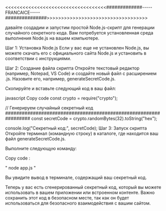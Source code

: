 <<<<<<<<<<<<<<<<<<<<<<<<<<<<<<<<<<<#############-----FRANCAICE-----###############>>>>>>>>>>>>>>>>>>>>>>>>>>>>>>>>>>>

давайте создадим и запустим простой Node.js-скрипт для генерации случайного секретного кода.
Вам потребуется установленная среда выполнения Node.js на вашем компьютере.

Шаг 1: Установка Node.js
Если у вас еще не установлен Node.js, вы можете скачать его с официального сайта Node.js и установить в соответствии с инструкциями.

Шаг 2: Создание файла скрипта
Откройте текстовый редактор (например, Notepad, VS Code) и создайте новый файл с расширением .js.
Назовите его, например, generateSecretCode.js.

Скопируйте и вставьте следующий код в ваш файл:

javascript
Copy code
const crypto = require("crypto");

// Генерируем случайный секретный код
#################################################################
const secretCode = crypto.randomBytes(32).toString("hex");

console.log("Секретный код:", secretCode);
Шаг 3: Запуск скрипта
Откройте терминал (командную строку) в каталоге, где находится ваш файл generateSecretCode.js.

Выполните следующую команду:

Copy code :

" node app.js "

Вы увидите вывод в терминале, содержащий ваш секретный код.

Теперь у вас есть сгенерированный секретный код, который вы можете использовать в вашем приложении или встроенном контенте.
Важно сохранить этот код в безопасном месте, так как он будет использоваться для безопасного взаимодействия с вашим сайтом.
